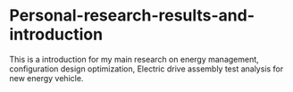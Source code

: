 # Personal-research-results-and-introduction
This is a introduction for my main research on energy management, configuration design optimization, Electric drive assembly test analysis for new energy vehicle.
